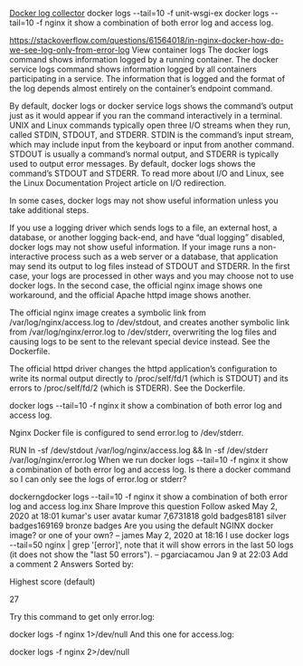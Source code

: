 [Docker log collector](https://docs.docker.com/config/containers/logging/)
docker logs --tail=10 -f unit-wsgi-ex
docker logs --tail=10 -f nginx it show a combination of both error log and access log.


https://stackoverflow.com/questions/61564018/in-nginx-docker-how-do-we-see-log-only-from-error-log
View container logs
The docker logs command shows information logged by a running container. The docker service logs command shows information logged by all containers participating in a service. The information that is logged and the format of the log depends almost entirely on the container’s endpoint command.

By default, docker logs or docker service logs shows the command’s output just as it would appear if you ran the command interactively in a terminal. UNIX and Linux commands typically open three I/O streams when they run, called STDIN, STDOUT, and STDERR. STDIN is the command’s input stream, which may include input from the keyboard or input from another command. STDOUT is usually a command’s normal output, and STDERR is typically used to output error messages. By default, docker logs shows the command’s STDOUT and STDERR. To read more about I/O and Linux, see the Linux Documentation Project article on I/O redirection.

In some cases, docker logs may not show useful information unless you take additional steps.

If you use a logging driver which sends logs to a file, an external host, a database, or another logging back-end, and have “dual logging” disabled, docker logs may not show useful information.
If your image runs a non-interactive process such as a web server or a database, that application may send its output to log files instead of STDOUT and STDERR.
In the first case, your logs are processed in other ways and you may choose not to use docker logs. In the second case, the official nginx image shows one workaround, and the official Apache httpd image shows another.

The official nginx image creates a symbolic link from /var/log/nginx/access.log to /dev/stdout, and creates another symbolic link from /var/log/nginx/error.log to /dev/stderr, overwriting the log files and causing logs to be sent to the relevant special device instead. See the Dockerfile.

The official httpd driver changes the httpd application’s configuration to write its normal output directly to /proc/self/fd/1 (which is STDOUT) and its errors to /proc/self/fd/2 (which is STDERR). See the Dockerfile.


docker logs --tail=10 -f nginx it show a combination of both error log and access log.

Nginx Docker file is configured to send error.log to /dev/stderr.

RUN ln -sf /dev/stdout /var/log/nginx/access.log 
    && ln -sf /dev/stderr /var/log/nginx/error.log
When we run docker logs --tail=10 -f nginx it show a combination of both error log and access log. Is there a docker command so I can only see the logs of error.log or stderr?

dockerngdocker logs --tail=10 -f nginx it show a combination of both error log and access log.inx
Share
Improve this question
Follow
asked May 2, 2020 at 18:01
kumar's user avatar
kumar
7,6731818 gold badges8181 silver badges169169 bronze badges
Are you using the default NGINX docker image? or one of your own? – 
james
 May 2, 2020 at 18:16
I use docker logs --tail=50 nginx | grep '\[error\]', note that it will show errors in the last 50 logs (it does not show the "last 50 errors"). – 
pgarciacamou
 Jan 9 at 22:03 
Add a comment
2 Answers
Sorted by:

Highest score (default)

27


Try this command to get only error.log:

docker logs -f nginx 1>/dev/null
And this one for access.log:

docker logs -f nginx 2>/dev/null